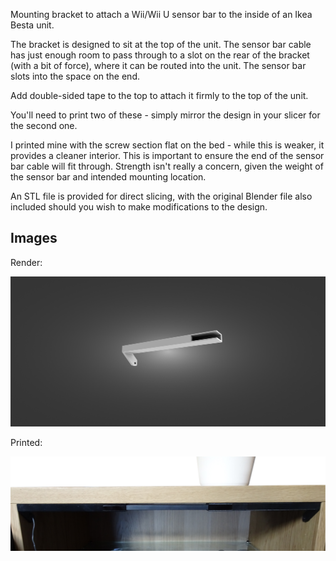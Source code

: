 Mounting bracket to attach a Wii/Wii U sensor bar to the inside of an Ikea Besta unit.

The bracket is designed to sit at the top of the unit. The sensor bar cable has just enough room to pass through to a slot on the rear of the bracket (with a bit of force), where it can be routed into the unit. The sensor bar slots into the space on the end.

Add double-sided tape to the top to attach it firmly to the top of the unit.

You'll need to print two of these - simply mirror the design in your slicer for the second one.

I printed mine with the screw section flat on the bed - while this is weaker, it provides a cleaner interior. This is important to ensure the end of the sensor bar cable will fit through. Strength isn't really a concern, given the weight of the sensor bar and intended mounting location.

An STL file is provided for direct slicing, with the original Blender file also included should you wish to make modifications to the design.

## Images
Render:

![Render](besta-wii-sensor-bracket-render.png?raw=true "Render")

Printed:

![Printed](besta_wii_sensor_bracket-printed.png?raw=true "Printed")
